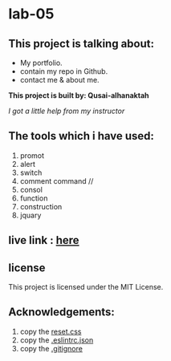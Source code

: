 # lab-05

## This project is talking about:
*  My portfolio.
* contain my repo in Github.
* contact me & about me. 

**This project is built by: Qusai-alhanaktah**

*I got a little help from my instructor*

## The tools which i have used:
1. promot 
2. alert
3. switch
4. comment command //
5. consol
6. function
7. construction
8. jquary

## live link : [here](https://lab-05-qusai.herokuapp.com/)

## license
This project is licensed under the MIT License.

## Acknowledgements:
1. copy the [reset.css](https://meyerweb.com/eric/tools/css/reset/)
2. copy the [.eslintrc.json](https://github.com/LTUC/amman-201d2/blob/master/configs/.eslintrc.json)
3. copy the [.gitignore](https://github.com/LTUC/amman-301d2/blob/master/class-00/lab-d/starter-code/.gitignore)


